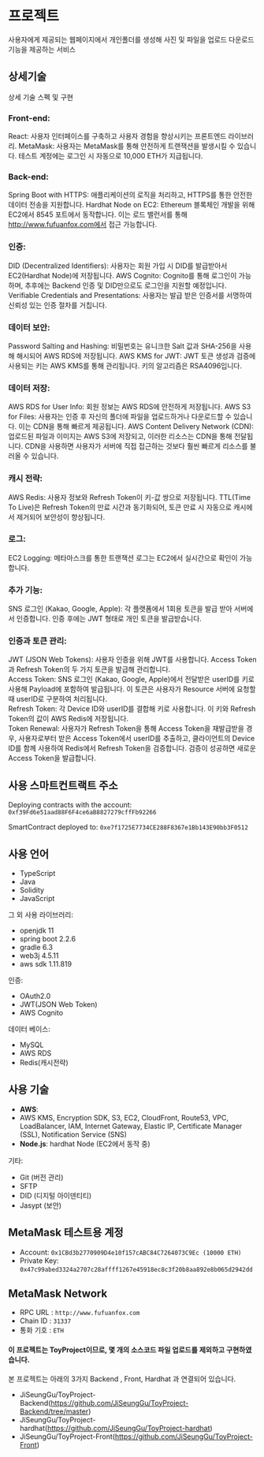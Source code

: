 # 프로젝트
사용자에게 제공되는 웹페이지에서 개인폴더를 생성해 사진 및 파일을 업로드 다운로드 기능을 제공하는 서비스

## 상세기술
상세 기술 스펙 및 구현
### **Front-end**:
React: 사용자 인터페이스를 구축하고 사용자 경험을 향상시키는 프론트엔드 라이브러리.
MetaMask: 사용자는 MetaMask를 통해 안전하게 트랜잭션을 발생시킬 수 있습니다. 테스트 계정에는 로그인 시 자동으로 10,000 ETH가 지급됩니다.
### **Back-end**:
Spring Boot with HTTPS: 애플리케이션의 로직을 처리하고, HTTPS를 통한 안전한 데이터 전송을 지원합니다.
Hardhat Node on EC2: Ethereum 블록체인 개발을 위해 EC2에서 8545 포트에서 동작합니다. 이는 로드 밸런서를 통해 http://www.fufuanfox.com에서 접근 가능합니다.
### **인증**:
DID (Decentralized Identifiers): 사용자는 회원 가입 시 DID를 발급받아서 EC2(Hardhat Node)에 저장됩니다.
AWS Cognito: Cognito를 통해 로그인이 가능하며, 추후에는 Backend 인증 및 DID만으로도 로그인을 지원할 예정입니다.
Verifiable Credentials and Presentations: 사용자는 발급 받은 인증서를 서명하여 신뢰성 있는 인증 절차를 거칩니다.
### **데이터 보안**:
Password Salting and Hashing: 비밀번호는 유니크한 Salt 값과 SHA-256을 사용해 해시되어 AWS RDS에 저장됩니다.
AWS KMS for JWT: JWT 토큰 생성과 검증에 사용되는 키는 AWS KMS를 통해 관리됩니다. 키의 알고리즘은 RSA4096입니다.
### **데이터 저장**:
AWS RDS for User Info: 회원 정보는 AWS RDS에 안전하게 저장됩니다.
AWS S3 for Files: 사용자는 인증 후 자신의 폴더에 파일을 업로드하거나 다운로드할 수 있습니다. 이는 CDN을 통해 빠르게 제공됩니다.
AWS Content Delivery Network (CDN): 업로드된 파일과 이미지는 AWS S3에 저장되고, 이러한 리소스는 CDN을 통해 전달됩니다. CDN을 사용하면 사용자가 서버에 직접 접근하는 것보다 훨씬 빠르게 리소스를 불러올 수 있습니다.
### **캐시 전략**:
AWS Redis: 사용자 정보와 Refresh Token이 키-값 쌍으로 저장됩니다. TTL(Time To Live)은 Refresh Token의 만료 시간과 동기화되어, 토큰 만료 시 자동으로 캐시에서 제거되어 보안성이 향상됩니다.
### **로그**:
EC2 Logging: 메타마스크를 통한 트랜잭션 로그는 EC2에서 실시간으로 확인이 가능합니다.
### **추가 기능**:
SNS 로그인 (Kakao, Google, Apple): 각 플랫폼에서 1회용 토큰을 발급 받아 서버에서 인증합니다. 인증 후에는 JWT 형태로 개인 토큰을 발급받습니다.
### **인증과 토큰 관리**:
JWT (JSON Web Tokens): 사용자 인증을 위해 JWT를 사용합니다. Access Token과 Refresh Token의 두 가지 토큰을 발급해 관리합니다.<br>
Access Token: SNS 로그인 (Kakao, Google, Apple)에서 전달받은 userID를 키로 사용해 Payload에 포함하여 발급됩니다. 이 토큰은 사용자가 Resource 서버에 요청할 때 userID로 구분하여 처리됩니다.<br>
Refresh Token: 각 Device ID와 userID를 결합해 키로 사용합니다. 이 키와 Refresh Token의 값이 AWS Redis에 저장됩니다.<br>
Token Renewal: 사용자가 Refresh Token을 통해 Access Token을 재발급받을 경우, 사용자로부터 받은 Access Token에서 userID를 추출하고, 클라이언트의 Device ID를 함께 사용하여 Redis에서 Refresh Token을 검증합니다. 검증이 성공하면 새로운 Access Token을 발급합니다.<br>

## 사용 스마트컨트랙트 주소
Deploying contracts with the account: `0xf39Fd6e51aad88F6F4ce6aB8827279cffFb92266`<p>
SmartContract deployed to: `0xe7f1725E7734CE288F8367e1Bb143E90bb3F0512`

## 사용 언어
- TypeScript
- Java
- Solidity
- JavaScript

그 외 사용 라이브러리:
- openjdk 11
- spring boot 2.2.6
- gradle 6.3
- web3j 4.5.11
- aws sdk 1.11.819

인증:
- OAuth2.0
- JWT(JSON Web Token)
- AWS Cognito

데이터 베이스:
- MySQL
- AWS RDS
- Redis(캐시전략)
## 사용 기술
- **AWS**:
- AWS KMS, Encryption SDK, S3, EC2, CloudFront, Route53, VPC, LoadBalancer, IAM, Internet Gateway, Elastic IP, Certificate Manager (SSL), Notification Service (SNS) 
- **Node.js**: hardhat Node (EC2에서 동작 중)

기타:
- Git (버전 관리)
- SFTP
- DID (디지털 아이덴티티)
- Jasypt (보안)


## MetaMask 테스트용 계정
- Account: `0x1CBd3b2770909D4e10f157cABC84C7264073C9Ec (10000 ETH)`
- Private Key: `0x47c99abed3324a2707c28affff1267e45918ec8c3f20b8aa892e8b065d2942dd`
## MetaMask Network 
- RPC URL : `http://www.fufuanfox.com`
- Chain ID : `31337`
- 통화 기호 : `ETH`

#### 이 프로젝트는 ToyProject이므로, 몇 개의 소스코드 파일 업로드를 제외하고 구현하였습니다.

본 프로젝트는 아래의 3가지 Backend , Front, Hardhat 과 연결되어 있습니다.
- JiSeungGu/ToyProject-Backend(https://github.com/JiSeungGu/ToyProject-Backend/tree/master)
- JiSeungGu/ToyProject-hardhat(https://github.com/JiSeungGu/ToyProject-hardhat)
- JiSeungGu/ToyProject-Front(https://github.com/JiSeungGu/ToyProject-Front) 


